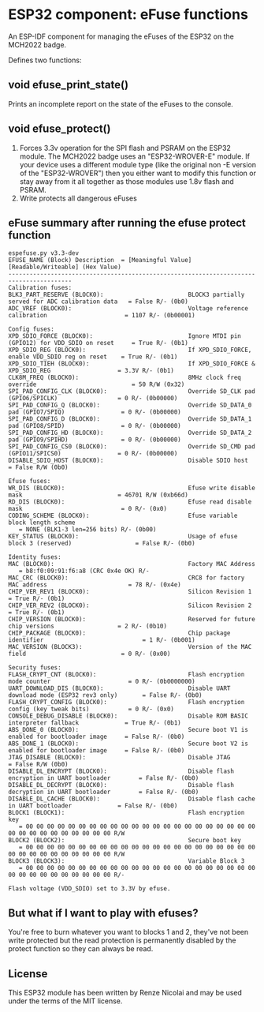 # ESP32 component: eFuse functions

An ESP-IDF component for managing the eFuses of the ESP32 on the MCH2022 badge.

Defines two functions:

## void efuse_print_state()

Prints an incomplete report on the state of the eFuses to the console.

## void efuse_protect()

1. Forces 3.3v operation for the SPI flash and PSRAM on the ESP32 module. The MCH2022 badge uses an "ESP32-WROVER-E" module. If your device uses a different module type (like the original non -E version of the "ESP32-WROVER") then you either want to modify this function or stay away from it all together as those modules use 1.8v flash and PSRAM.
2. Write protects all dangerous eFuses

## eFuse summary after running the efuse protect function

```
espefuse.py v3.3-dev
EFUSE_NAME (Block) Description  = [Meaningful Value] [Readable/Writeable] (Hex Value)
----------------------------------------------------------------------------------------
Calibration fuses:
BLK3_PART_RESERVE (BLOCK0):                        BLOCK3 partially served for ADC calibration data   = False R/- (0b0)
ADC_VREF (BLOCK0):                                 Voltage reference calibration                      = 1107 R/- (0b00001)

Config fuses:
XPD_SDIO_FORCE (BLOCK0):                           Ignore MTDI pin (GPIO12) for VDD_SDIO on reset     = True R/- (0b1)
XPD_SDIO_REG (BLOCK0):                             If XPD_SDIO_FORCE, enable VDD_SDIO reg on reset    = True R/- (0b1)
XPD_SDIO_TIEH (BLOCK0):                            If XPD_SDIO_FORCE & XPD_SDIO_REG                   = 3.3V R/- (0b1)
CLK8M_FREQ (BLOCK0):                               8MHz clock freq override                           = 50 R/W (0x32)
SPI_PAD_CONFIG_CLK (BLOCK0):                       Override SD_CLK pad (GPIO6/SPICLK)                 = 0 R/- (0b00000)
SPI_PAD_CONFIG_Q (BLOCK0):                         Override SD_DATA_0 pad (GPIO7/SPIQ)                = 0 R/- (0b00000)
SPI_PAD_CONFIG_D (BLOCK0):                         Override SD_DATA_1 pad (GPIO8/SPID)                = 0 R/- (0b00000)
SPI_PAD_CONFIG_HD (BLOCK0):                        Override SD_DATA_2 pad (GPIO9/SPIHD)               = 0 R/- (0b00000)
SPI_PAD_CONFIG_CS0 (BLOCK0):                       Override SD_CMD pad (GPIO11/SPICS0)                = 0 R/- (0b00000)
DISABLE_SDIO_HOST (BLOCK0):                        Disable SDIO host                                  = False R/W (0b0)

Efuse fuses:
WR_DIS (BLOCK0):                                   Efuse write disable mask                           = 46701 R/W (0xb66d)
RD_DIS (BLOCK0):                                   Efuse read disable mask                            = 0 R/- (0x0)
CODING_SCHEME (BLOCK0):                            Efuse variable block length scheme                
   = NONE (BLK1-3 len=256 bits) R/- (0b00)
KEY_STATUS (BLOCK0):                               Usage of efuse block 3 (reserved)                  = False R/- (0b0)

Identity fuses:
MAC (BLOCK0):                                      Factory MAC Address                               
   = b8:f0:09:91:f6:a8 (CRC 0x4e OK) R/- 
MAC_CRC (BLOCK0):                                  CRC8 for factory MAC address                       = 78 R/- (0x4e)
CHIP_VER_REV1 (BLOCK0):                            Silicon Revision 1                                 = True R/- (0b1)
CHIP_VER_REV2 (BLOCK0):                            Silicon Revision 2                                 = True R/- (0b1)
CHIP_VERSION (BLOCK0):                             Reserved for future chip versions                  = 2 R/- (0b10)
CHIP_PACKAGE (BLOCK0):                             Chip package identifier                            = 1 R/- (0b001)
MAC_VERSION (BLOCK3):                              Version of the MAC field                           = 0 R/- (0x00)

Security fuses:
FLASH_CRYPT_CNT (BLOCK0):                          Flash encryption mode counter                      = 0 R/- (0b0000000)
UART_DOWNLOAD_DIS (BLOCK0):                        Disable UART download mode (ESP32 rev3 only)       = False R/- (0b0)
FLASH_CRYPT_CONFIG (BLOCK0):                       Flash encryption config (key tweak bits)           = 0 R/- (0x0)
CONSOLE_DEBUG_DISABLE (BLOCK0):                    Disable ROM BASIC interpreter fallback             = True R/- (0b1)
ABS_DONE_0 (BLOCK0):                               Secure boot V1 is enabled for bootloader image     = False R/- (0b0)
ABS_DONE_1 (BLOCK0):                               Secure boot V2 is enabled for bootloader image     = False R/- (0b0)
JTAG_DISABLE (BLOCK0):                             Disable JTAG                                       = False R/W (0b0)
DISABLE_DL_ENCRYPT (BLOCK0):                       Disable flash encryption in UART bootloader        = False R/- (0b0)
DISABLE_DL_DECRYPT (BLOCK0):                       Disable flash decryption in UART bootloader        = False R/- (0b0)
DISABLE_DL_CACHE (BLOCK0):                         Disable flash cache in UART bootloader             = False R/- (0b0)
BLOCK1 (BLOCK1):                                   Flash encryption key                              
   = 00 00 00 00 00 00 00 00 00 00 00 00 00 00 00 00 00 00 00 00 00 00 00 00 00 00 00 00 00 00 00 00 R/W 
BLOCK2 (BLOCK2):                                   Secure boot key                                   
   = 00 00 00 00 00 00 00 00 00 00 00 00 00 00 00 00 00 00 00 00 00 00 00 00 00 00 00 00 00 00 00 00 R/W 
BLOCK3 (BLOCK3):                                   Variable Block 3                                  
   = 00 00 00 00 00 00 00 00 00 00 00 00 00 00 00 00 00 00 00 00 00 00 00 00 00 00 00 00 00 00 00 00 R/- 

Flash voltage (VDD_SDIO) set to 3.3V by efuse.
```

## But what if I want to play with efuses?

You're free to burn whatever you want to blocks 1 and 2, they've not been write protected but the read protection is permanently disabled by the protect function so they can always be read.

## License

This ESP32 module has been written by Renze Nicolai and may be used under the terms of the MIT license.
